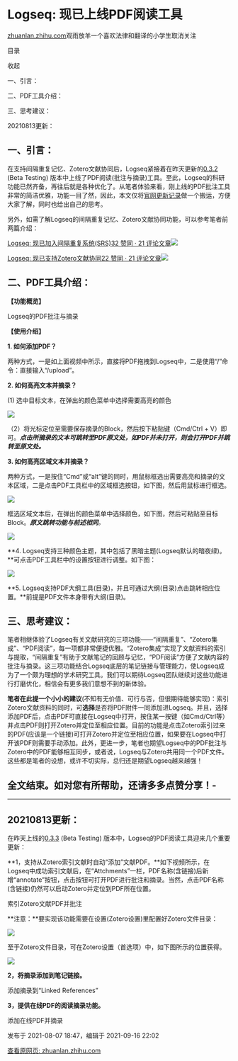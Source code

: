 # Logseq: 现已上线PDF阅读工具

[zhuanlan.zhihu.com](https://zhuanlan.zhihu.com/p/397352305)观雨放羊一个喜欢法律和翻译的小学生取消关注

目录

收起

一、引言：

二、PDF工具介绍：

三、思考建议：

20210813更新：

## 一、引言：

在支持间隔重复记忆、Zotero文献协同后，Logseq紧接着在昨天更新的[0.3.2](https://github.com/logseq/logseq/releases/tag/0.3.2) (Beta Testing) 版本中上线了PDF阅读(批注与摘录)工具。至此，Logseq的科研功能已然齐备，再往后就是各种优化了。从笔者体验来看，刚上线的PDF批注工具非常的简洁优雅，功能一目了然，因此，本文仅将[官网更新记录](https://logseq.github.io/#/page/f3b8092e-ab5c-42c9-883c-81ae055b051d)做一个搬运，方便大家了解，同时也给出自己的思考。

另外，如需了解Logseq的间隔重复记忆、Zotero文献协同功能，可以参考笔者前两篇介绍：

[Logseq: 现已加入间隔重复系统(SRS)32 赞同 · 21 评论文章![](https://image.cubox.pro/article/2021081523320938460/76433.jpg)](https://zhuanlan.zhihu.com/p/392408529)

[Logseq: 现已支持Zotero文献协同22 赞同 · 21 评论文章![](https://image.cubox.pro/article/2021081523321032860/70199.jpg)](https://zhuanlan.zhihu.com/p/395008689)

## 二、PDF工具介绍：

**【功能概览】**

Logseq的PDF批注与摘录

**【使用介绍】**

**1\. 如何添加PDF？**

两种方式，一是如上面视频中所示，直接将PDF拖拽到Logseq中，二是使用“/”命令：直接输入“/upload”。

**2\. 如何高亮文本并摘录？**

(1) 选中目标文本，在弹出的颜色菜单中选择需要高亮的颜色

![](https://image.cubox.pro/article/2021111213253320612/92363.jpg)

（2）将光标定位至需要保存摘录的Block，然后按下粘贴键（Cmd/Ctrl + V）即可。**_点击所摘录的文本可跳转至PDF原文处，如PDF并未打开，则会打开PDF并跳转至原文处。_**

**3\. 如何高亮区域文本并摘录？**

两种方式，一是按住“Cmd”或“alt”键的同时，用鼠标框选出需要高亮和摘录的文本区域，二是点击PDF工具栏中的区域框选按钮，如下图，然后用鼠标进行框选。

![](https://image.cubox.pro/article/2021081523320993626/60140.jpg)

框选区域文本后，在弹出的颜色菜单中选择颜色，如下图，然后可粘贴至目标Block。_**原文跳转功能与前述相同**。_

![](https://image.cubox.pro/article/2021111213253378451/46126.jpg)

**4\. Logseq支持三种颜色主题，其中包括了黑暗主题(Logseq默认的暗夜绿)。**可点击PDF工具栏中的设置按钮进行调整。如下图：

![](https://image.cubox.pro/article/2021081523321093945/57677.jpg)

**5\. Logseq支持PDF大纲工具(目录)，并且可通过大纲(目录)点击跳转相应位置。**前提是PDF文件本身带有大纲(目录)。

## 三、思考建议：

笔者相继体验了Logseq有关文献研究的三项功能——“间隔重复”、“Zotero集成”、“PDF阅读”，每一项都非常便捷优雅。“Zotero集成”实现了文献资料的索引与提取，“间隔重复”有助于文献笔记的回顾与记忆，“PDF阅读”方便了文献内容的批注与摘录。这三项功能结合Logseq底层的笔记链接与管理能力，使Logseq成为了一个颇为理想的学术研究工具。我们可以期待Logseq团队继续对这些功能进行打磨优化，相信会有更多我们意想不到的新体验。

**笔者在此提一个小小的建议**(不知有无价值、可行与否，但很期待能够实现)：索引Zotero文献资料的同时，可**选择**是否将PDF附件一同添加进Logseq。并且，选择添加PDF后，点击PDF可直接在Logseq中打开，按住某一按键（如Cmd/Ctrl等）并点击PDF则打开Zotero并定位至相应位置。目前的功能是点击Zotero索引过来的PDF(应该是一个链接)可打开Zotero并定位至相应位置，如果要在Logseq中打开该PDF则需要手动添加。此外，更进一步，笔者也期望Logseq中的PDF批注与Zotero中的PDF能够相互同步，或者说，Logseq与Zotero共用同一个PDF文件。这些都是笔者的设想，或许不切实际，总归还是期望Logseq越来越强！

## 全文结束。如对您有所帮助，还请多多点赞分享！-

* * *

## 20210813更新：

在昨天上线的[0.3.3](https://github.com/logseq/logseq/releases/tag/0.3.3) (Beta Testing) 版本中，Logseq的PDF阅读工具迎来几个重要更新：

**1，支持从Zotero索引文献时自动“添加”文献PDF。**如下视频所示，在Logseq中成功索引文献后，在“Attchments”一栏，PDF名称(含链接)后新增“annotate”按钮，点击按钮可打开PDF进行批注和摘录。当然，点击PDF名称(含链接)仍然可以启动Zotero并定位到PDF所在位置。

索引Zotero文献PDF并批注

**注意：**要实现该功能需要在设置(Zotero设置)里配置好Zotero文件目录：

![](https://image.cubox.pro/article/2021111213253313921/15444.jpg)

至于Zotero文件目录，可在Zotero设置（首选项）中，如下图所示的位置获得。

![](https://image.cubox.pro/article/2021111213253313268/11824.jpg)

**2，将摘录添加到笔记链接。**

添加摘录到“Linked References”

**3，提供在线PDF的阅读摘录功能。**

添加在线PDF并摘录

发布于 2021-08-07 18:47，编辑于 2021-09-16 22:02

[查看原网页: zhuanlan.zhihu.com](https://zhuanlan.zhihu.com/p/397352305)